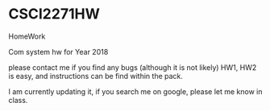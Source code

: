 # CSCI2271HW
HomeWork

Com system hw for Year 2018

please contact me if you find any bugs (although it is not likely)
HW1, HW2 is easy, and instructions can be find within the pack.

I am currently updating it, if you search me on google, please let me know in class.

